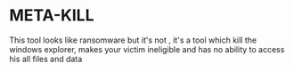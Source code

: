 # META-KILL
This tool looks like ransomware but it's not , it's a tool which kill the windows explorer, makes your victim ineligible and has no ability to access his all files and data
